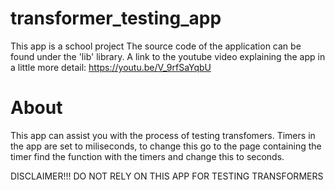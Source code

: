 # transformer_testing_app

This app is a school project
The source code of the application can be found under the 'lib' library.
A link to the youtube video explaining the app in a little more detail: https://youtu.be/V_9rfSaYqbU

# About

This app can assist you with the process of testing transfomers.
Timers in the app are set to miliseconds, to change this go to the page containing the timer find the function with the timers and change this to seconds.

DISCLAIMER!!!
DO NOT RELY ON THIS APP FOR TESTING TRANSFORMERS
